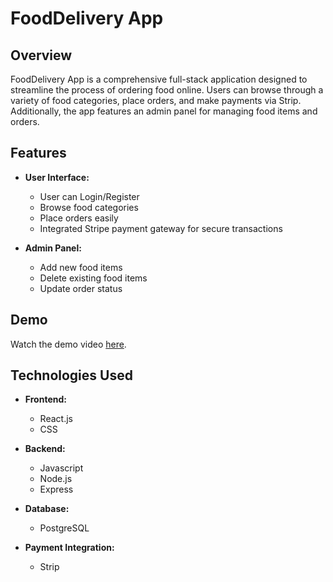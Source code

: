 # FoodDelivery App

## Overview

FoodDelivery App is a comprehensive full-stack application designed to streamline the process of ordering food online. Users can browse through a variety of food categories, place orders, and make payments via Strip. Additionally, the app features an admin panel for managing food items and orders.

## Features

- **User Interface:**
  - User can Login/Register
  - Browse food categories
  - Place orders easily
  - Integrated Stripe payment gateway for secure transactions

- **Admin Panel:**
  - Add new food items
  - Delete existing food items
  - Update order status
 
## Demo

Watch the demo video [here](https://youtu.be/3Doj-YHqZh4).

## Technologies Used

- **Frontend:**
  - React.js
  - CSS

- **Backend:**
  - Javascript
  - Node.js
  - Express

- **Database:**
  - PostgreSQL

- **Payment Integration:**
  - Strip

